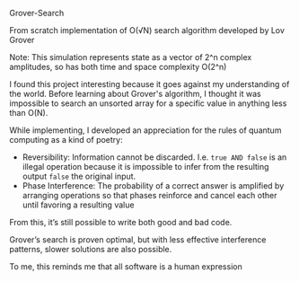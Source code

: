 Grover-Search

From scratch implementation of O(√N) search algorithm developed by Lov Grover

Note: This simulation represents state as a vector of 2^n complex amplitudes, so has both time and space complexity O(2^n)

I found this project interesting because it goes against my understanding of the world. Before learning about Grover's algorithm, I thought it was impossible to search an unsorted array for a specific value in anything less than O(N).

While implementing, I developed an appreciation for the rules of quantum computing as a kind of poetry:
- Reversibility: Information cannot be discarded. I.e. `true AND false` is an illegal operation because it is impossible to infer from the resulting output `false` the original input.
- Phase Interference: The probability of a correct answer is amplified by arranging operations so that phases reinforce and cancel each other until favoring a resulting value

From this, it’s still possible to write both good and bad code.

Grover’s search is proven optimal, but with less effective interference patterns, slower solutions are also possible.

To me, this reminds me that all software is a human expression
